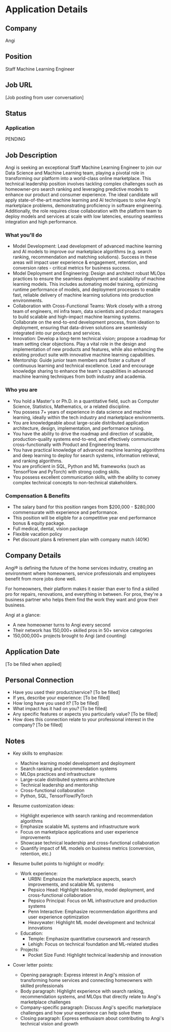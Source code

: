 # Application Details

## Company
Angi

## Position
Staff Machine Learning Engineer

## Job URL
[Job posting from user conversation]

## Status
### Application
PENDING

## Job Description
Angi is seeking an exceptional Staff Machine Learning Engineer to join our Data Science and Machine Learning team, playing a pivotal role in transforming our platform into a world-class online marketplace. This technical leadership position involves tackling complex challenges such as homeowner-pro search ranking and leveraging predictive models to enhance our product and consumer experience. The ideal candidate will apply state-of-the-art machine learning and AI techniques to solve Angi's marketplace problems, demonstrating proficiency in software engineering. Additionally, the role requires close collaboration with the platform team to deploy models and services at scale with low latencies, ensuring seamless integration and high performance.

### What you'll do
- Model Development: Lead development of advanced machine learning and AI models to improve our marketplace algorithms (e.g. search ranking, recommendation and matching solutions). Success in these areas will impact user experience & engagement, retention, and conversion rates - critical metrics for business success.
- Model Deployment and Engineering: Design and architect robust MLOps practices to ensure the seamless deployment and scalability of machine learning models. This includes automating model training, optimizing runtime performance of models, and deployment processes to enable fast, reliable delivery of machine learning solutions into production environments.
- Collaboration with Cross-Functional Teams: Work closely with a strong team of engineers, ml infra team, data scientists and product managers to build scalable and high-impact machine learning systems. Collaborate on the end-to-end development process, from ideation to deployment, ensuring that data-driven solutions are seamlessly integrated into our products and services.
- Innovation: Develop a long-term technical vision; propose a roadmap for team setting clear objections. Play a vital role in the design and implementation of new products and features, while also enhancing the existing product suite with innovative machine learning capabilities.
- Mentorship: Guide junior team members and foster a culture of continuous learning and technical excellence. Lead and encourage knowledge sharing to enhance the team's capabilities in advanced machine learning techniques from both industry and academia.

### Who you are
- You hold a Master's or Ph.D. in a quantitative field, such as Computer Science, Statistics, Mathematics, or a related discipline.
- You possess 7+ years of experience in data science and machine learning, ideally within the tech industry and marketplace environments.
- You are knowledgeable about large-scale distributed application architecture, design, implementation, and performance tuning.
- You have the ability to drive the roadmap and direction of scalable, production-quality systems end-to-end, and effectively communicate cross-functionally with Product and Engineering teams.
- You have practical knowledge of advanced machine learning algorithms and deep learning to deploy for search systems, information retrieval, and ranking algorithms.
- You are proficient in SQL, Python and ML frameworks (such as TensorFlow and PyTorch) with strong coding skills.
- You possess excellent communication skills, with the ability to convey complex technical concepts to non-technical stakeholders.

### Compensation & Benefits
- The salary band for this position ranges from $200,000 - $280,000 commensurate with experience and performance.
- This position will be eligible for a competitive year end performance bonus & equity package.
- Full medical, dental, vision package
- Flexible vacation policy
- Pet discount plans & retirement plan with company match (401K)

## Company Details
Angi® is defining the future of the home services industry, creating an environment where homeowners, service professionals and employees benefit from more jobs done well. 

For homeowners, their platform makes it easier than ever to find a skilled pro for repairs, renovations, and everything in between. For pros, they're a business partner who helps them find the work they want and grow their business.

Angi at a glance:
- A new homeowner turns to Angi every second
- Their network has 150,000+ skilled pros in 50+ service categories
- 150,000,000+ projects brought to Angi (and counting)

## Application Date
[To be filled when applied]

## Personal Connection
- Have you used their product/service? [To be filled]
- If yes, describe your experience: [To be filled]
- How long have you used it? [To be filled]
- What impact has it had on you? [To be filled]
- Any specific features or aspects you particularly value? [To be filled]
- How does this connection relate to your professional interest in the company? [To be filled]

## Notes
- Key skills to emphasize:
  - Machine learning model development and deployment
  - Search ranking and recommendation systems
  - MLOps practices and infrastructure
  - Large-scale distributed systems architecture
  - Technical leadership and mentorship
  - Cross-functional collaboration
  - Python, SQL, TensorFlow/PyTorch

- Resume customization ideas:
  - Highlight experience with search ranking and recommendation algorithms
  - Emphasize scalable ML systems and infrastructure work
  - Focus on marketplace applications and user experience improvements
  - Showcase technical leadership and cross-functional collaboration
  - Quantify impact of ML models on business metrics (conversion, retention, etc.)
  
- Resume bullet points to highlight or modify:
  - Work experience:
    - URBN: Emphasize the marketplace aspects, search improvements, and scalable ML systems
    - Pepsico Head: Highlight leadership, model deployment, and cross-functional collaboration
    - Pepsico Principal: Focus on ML infrastructure and production systems
    - Penn Interactive: Emphasize recommendation algorithms and user experience optimization
    - Heavywater: Highlight ML model development and technical innovations
  - Education:
    - Temple: Emphasize quantitative coursework and research
    - Lehigh: Focus on technical foundation and ML-related studies
  - Projects:
    - Pocket Size Fund: Highlight technical leadership and innovation

- Cover letter points:
  - Opening paragraph: Express interest in Angi's mission of transforming home services and connecting homeowners with skilled professionals
  - Body paragraph: Highlight experience with search ranking, recommendation systems, and MLOps that directly relate to Angi's marketplace challenges
  - Company-specific paragraph: Discuss Angi's specific marketplace challenges and how your experience can help solve them
  - Closing paragraph: Express enthusiasm about contributing to Angi's technical vision and growth